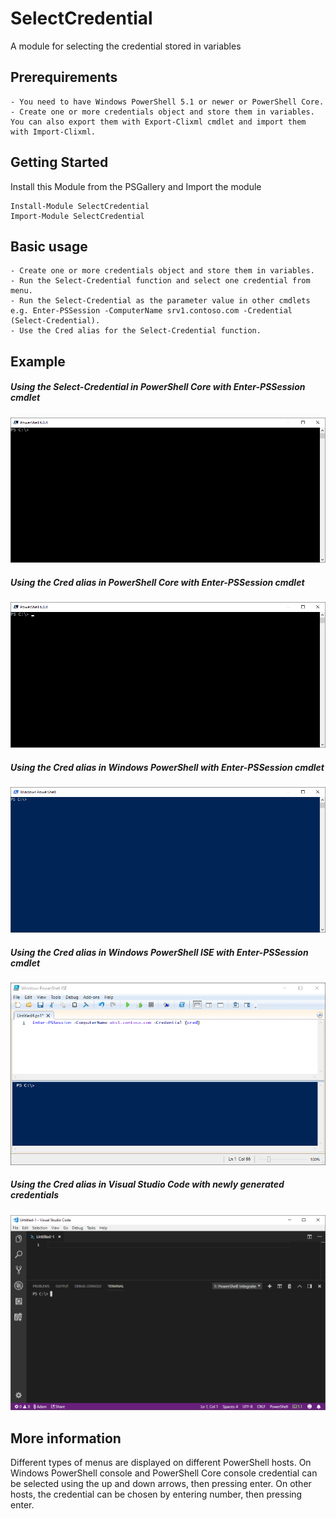 # SelectCredential
A module for selecting the credential stored in variables

## Prerequirements
    - You need to have Windows PowerShell 5.1 or newer or PowerShell Core.
    - Create one or more credentials object and store them in variables. You can also export them with Export-Clixml cmdlet and import them with Import-Clixml.

## Getting Started
Install this Module from the PSGallery and Import the module

    Install-Module SelectCredential
    Import-Module SelectCredential

## Basic usage
    - Create one or more credentials object and store them in variables.
    - Run the Select-Credential function and select one credential from menu.
    - Run the Select-Credential as the parameter value in other cmdlets e.g. Enter-PSSession -ComputerName srv1.contoso.com -Credential (Select-Credential).
    - Use the Cred alias for the Select-Credential function.

## Example

##### Using the Select-Credential in PowerShell Core with Enter-PSSession cmdlet
![](README\SelectCredential1.gif)

##### Using the Cred alias in PowerShell Core with Enter-PSSession cmdlet
![](README\SelectCredential2.gif)

##### Using the Cred alias in Windows PowerShell with Enter-PSSession cmdlet
![](README\SelectCredential3.gif)

##### Using the Cred alias in Windows PowerShell ISE with Enter-PSSession cmdlet
![](README\SelectCredential4.gif)

##### Using the Cred alias in Visual Studio Code with newly generated credentials
![](README\SelectCredential5.gif)

## More information
Different types of menus are displayed on different PowerShell hosts.
On Windows PowerShell console and PowerShell Core console credential can be selected using the up and down arrows, then pressing enter.
On other hosts, the credential can be chosen by entering number, then pressing enter.